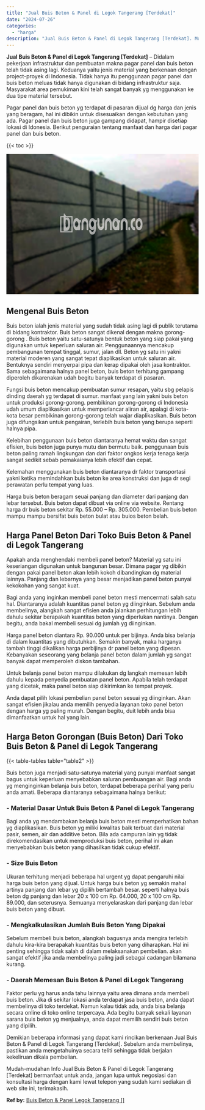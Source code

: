 ```yaml
---
title: "Jual Buis Beton & Panel di Legok Tangerang [Terdekat]"
date: "2024-07-26"
categories: 
  - "harga"
description: "Jual Buis Beton & Panel di Legok Tangerang [Terdekat]. Mudah-mudahan Info Jual Buis Beton & Panel di Legok Tangerang [Terdekat] bermanfaat untuk anda, jang..."
---
```


**Jual Buis Beton & Panel di Legok Tangerang \[Terdekat\]** – Didalam pekerjaan infrastruktur dan pembuatan makna pagar panel dan buis beton telah tidak asing lagi. Keduanya yaitu jenis material yang berkenaan dengan project-proyek di Indonesia. Tidak hanya itu penggunaan pagar panel dan buis beton meluas tidak hanya digunakan di bidang infrastruktur saja. Masyarakat area pemukiman kini telah sangat banyak yg menggunakan ke dua tipe material tersebut.

Pagar panel dan buis beton yg terdapat di pasaran dijual dg harga dan jenis yang beragam, hal ini dibikin untuk disesuaikan dengan kebutuhan yang ada. Pagar panel dan buis beton juga gampang didapat, hampir disetiap lokasi di Idonesia. Berikut penguraian tentang manfaat dan harga dari pagar panel dan buis beton.

{{< toc >}}

![Jual Buis Beton & Panel di Legok Tangerang [Terdekat]](/images/jual-panel-buis-beton-murah-03.png)

## Mengenal Buis Beton

Buis beton ialah jenis material yang sudah tidak asing lagi di publik terutama di bidang kontraktor. Buis beton sangat dikenal dengan makna gorong-gorong . Buis beton yaitu satu-satunya bentuk beton yang siap pakai yang digunakan untuk keperluan saluran air. Penggunaannya mencakup pembangunan tempat tinggal, sumur, jalan dll. Beton yg satu ini yakni material moderen yang sangat tepat diaplikasikan untuk saluran air. Bentuknya sendiri menyerpai pipa dan kerap dipakai oleh jasa kontraktor. Sama sebagaimana halnya panel beton, buis beton terhitung gampang diperoleh dikarenakan udah begitu banyak terdapat di pasaran.

Fungsi buis beton mencakup pembuatan sumur resapan, yaitu sbg pelapis dinding daerah yg terdapat di sumur. manfaat yang lain yakni buis beton untuk produksi gorong-gorong. pembikinan gorong-gorong di Indonesia udah umum diaplikasikan untuk memperlancar aliran air, apalagi di kota-kota besar pembikinan gorong-gorong telah wajar diaplikasikan. Buis beton juga difungsikan untuk pengairan, terlebih buis beton yang berupa seperti halnya pipa.

Kelebihan penggunaan buis beton diantaranya hemat waktu dan sangat efisien, buis beton juga punya mutu dan bermutu baik. penggunaan buis beton paling ramah lingkungan dan dari faktor ongkos kerja tenaga kerja sangat sedikit sebab pemakaianya lebih efektif dan cepat.

Kelemahan menggunakan buis beton diantaranya dr faktor transportasi yakni ketika memindahkan buis beton ke area konstruksi dan juga dr segi perawatan perlu tempat yang luas.

Harga buis beton beragam seuai panjang dan diameter dari panjang dan lebar tersebut. Buis beton dapat dibuat via online via website. Rentang harga dr buis beton sekitar Rp. 55.000 – Rp. 305.000. Pembelian buis beton mampu mampu bersifat buis beton bulat atau buios beton belah.

## Harga Panel Beton Dari Toko Buis Beton & Panel di Legok Tangerang

Apakah anda menghendaki membeli panel beton? Material yg satu ini keseriangan digunakan untuk bangunan besar. Dimana pagar yg dibikin dengan pakai panel beton akan lebih kokoh dibandingkan dg material lainnya. Panjang dan lebarnya yang besar menjadikan panel beton punyai kekokohan yang sangat kuat.

Bagi anda yang inginkan membeli panel beton mesti mencermati salah satu hal. Diantaranya adalah kuantitas panel beton yg diinginkan. Sebelum anda membelinya, alangkah sangat efisien anda jalankan perhitungan lebih dahulu sekitar berapakah kuantitas beton yang diperlukan nantinya. Dengan begitu, anda bakal membeli sesuai dg jumlah yg diinginkan.

Harga panel beton diantara Rp. 90.000 untuk per bijinya. Anda bisa belanja di dalam kuantitas yang dibutuhkan. Semakin banyak, maka harganya tambah tinggi dikalikan harga perbijinya dr panel beton yang dipesan. Kebanyakan seseorang yang belanja panel beton dalam jumlah yg sangat banyak dapat memperoleh diskon tambahan.

Untuk belanja panel beton mampu dilakukan dg langkah memesan lebih dahulu kepada penyedia pembuatan panel beton. Apabila telah terdapat yang dicetak, maka panel beton siap dikirimkan ke tempat proyek.

Anda dapat pilih lokasi pembelian panel beton sesuai yg diinginkan. Akan sangat efisien jikalau anda memilih penyedia layanan toko panel beton dengan harga yg paling murah. Dengan begitu, duit lebih anda bisa dimanfaatkan untuk hal yang lain.

## Harga Beton Gorongan (Buis Beton) Dari Toko Buis Beton & Panel di Legok Tangerang

{{< table-tables table="table2" >}}

Buis beton juga menjadi satu-satunya material yang punyai manfaat sangat bagus untuk keperluan menyebabkan saluran pembuangan air. Bagi anda yg menginginkan belanja buis beton, terdapat beberapa perihal yang perlu anda amati. Beberapa diantaranya sebagaimana halnya berikut:

### \- Material Dasar Untuk Buis Beton & Panel di Legok Tangerang

Bagi anda yg mendambakan belanja buis beton mesti memperhatikan bahan yg diaplikasikan. Buis beton yg miliki kwalitas baik terbuat dari material pasir, semen, air dan additive beton. Bila ada campuran lain yg tidak direkomendasikan untuk memproduksi buis beton, perihal ini akan menyebabkan buis beton yang dihasilkan tidak cukup efektif.

### \- Size Buis Beton

Ukuran terhitung menjadi beberapa hal urgent yg dapat pengaruhi nilai harga buis beton yang dijual. Untuk harga buis beton yg semakin mahal artinya panjang dan lebar yg dipilih bertambah besar. seperti halnya buis beton dg panjang dan lebar 20 x 100 cm Rp. 64.000, 20 x 100 cm Rp. 89.000, dan seterusnya. Semuanya menyelaraskan dari panjang dan lebar buis beton yang dibuat.

### \- Mengkalkulasikan Jumlah Buis Beton Yang Dipakai

Sebelum membeli buis beton, alangkah bagusnya anda mengira terlebih dahulu kira-kira berapakah kuantitas buis beton yang diharapkan. Hal ini penting sehingga tidak salah di dalam melaksanakan pembelian. akan sangat efektif jika anda membelinya paling jadi sebagai cadangan bilamana kurang.

### \- Daerah Memesan Buis Beton & Panel di Legok Tangerang

Faktor perlu yg harus anda tahu lainnya yaitu area dimana anda membeli buis beton. Jika di sekitar lokasi anda terdapat jasa buis beton, anda dapat membelinya di toko terdekat. Namun kalau tidak ada, anda bisa belanja secara online di toko online terpercaya. Ada begitu banyak sekali layanan sarana buis beton yg menjualnya, anda dapat memilih sendiri buis beton yang dipilih.

Demikian beberapa informasi yang dapat kami rincikan berkenaan Jual Buis Beton & Panel di Legok Tangerang \[Terdekat\]. Sebelum anda membelinya, pastikan anda mengetahuinya secara teliti sehingga tidak berjalan kekeliruan dikala pembelian.

Mudah-mudahan Info Jual Buis Beton & Panel di Legok Tangerang \[Terdekat\] bermanfaat untuk anda, jangan lupa untuk negosiasi dan konsultasi harga dengan kami lewat telepon yang sudah kami sediakan di web site ini, terimakasih.

**Ref by:** [Buis Beton & Panel Legok Tangerang []](https://id.wikipedia.org/wiki/Buis)
